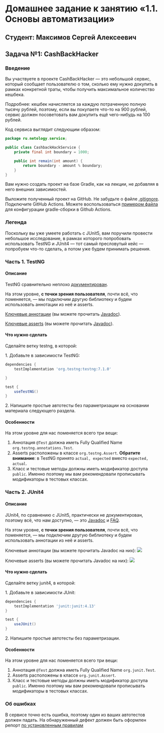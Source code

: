 # Домашнее задание к занятию «1.1. Основы автоматизации»

## Студент: Максимов Сергей Алексеевич

## Задача №1: CashBackHacker

### Введение

Вы участвуете в проекте CashBackHacker — это небольшой сервис, который сообщает пользователю о том, сколько ему нужно докупить в рамках конкретной траты, чтобы получить максимальное количество кешбека.

Подробнее: кешбек начисляется за каждую потраченную полную тысячу рублей, поэтому, если вы покупаете что-то на 900 рублей, сервис должен посоветовать вам докупить ещё чего-нибудь на 100 рублей.

Код сервиса выглядит следующим образом:

```java
package ru.netology.service;

public class CashbackHackService {
    private final int boundary = 1000;

    public int remain(int amount) {
        return boundary - amount % boundary;
    }
}
```

Вам нужно создать проект на базе Gradle, как на лекции, не добавляя в него внешних зависимостей.

Выложите полученный проект на GitHub. Не забудьте о файле [.gitignore](../.gitignore). Подключите GitHub Actions. Можете воспользоваться [примером файла](./gradle.yml) для конфигурации gradle-сборки в Github Actions.

### Легенда

Поскольку вы уже умеете работать с JUnit5, вам поручили провести небольшое исследование, в рамках которого попробовать использовать TestNG и JUnit4 — тот самый пресловутый кейс — попробуем что-то сделать, а потом уже будем принимать решения.

### Часть 1. TestNG

#### Описание

TestNG сравнительно неплохо [документирован](https://testng.org/#_testng_documentation).

На этом уровне, **с точки зрения пользователя**, почти всё, что поменяется, — мы подключим другую библиотеку и будем использовать аннотации из неё и asserts.

[Ключевые аннотации](https://testng.org/#_annotations) (вы можете прочитать [Javadoc](https://www.javadoc.io/doc/org.testng/testng/7.1.0/org/testng/annotations/package-summary.html)).

[Ключевые asserts](https://testng.org/#_success_failure_and_assert) (вы можете прочитать [Javadoc](https://www.javadoc.io/doc/org.testng/testng/7.1.0/org/testng/asserts/package-summary.html)).

#### Что нужно сделать

Сделайте ветку testng, в которой:

1\. Добавьте в зависимости TestNG:
```groovy
dependencies {
    testImplementation 'org.testng:testng:7.1.0'

}

test {
    useTestNG()
}
```

2\. Напишите простые автотесты без параметризации на основании материала следующего раздела.

#### Особенности

На этом уровне для нас поменяется всего три вещи:
1. Аннотация `@Test` должна иметь Fully Qualified Name `org.testng.annotations.Test`.
2. Asserts расположены в классе `org.testng.Assert`. **Обратите внимание**: в TestNG принято `actual, expected` вместо `expected, actual`.
3. Класс и тестовые методы должны иметь модификатор доступа `public`. Именно поэтому мы вам рекомендовали прописывать модификаторы в тестовых классах.

### Часть 2. JUnit4

#### Описание

JUnit4, по сравнению с JUnit5, практически не документирован, поэтому всё, что нам доступно, — это [Javadoc](https://junit.org/junit4/javadoc/latest/index.html) и [FAQ](https://junit.org/junit4/faq.html).

На этом уровне, **с точки зрения пользователя**, почти всё, что поменяется, — мы подключим другую библиотеку и будем использовать аннотации из неё и asserts.

Ключевые аннотации (вы можете прочитать Javadoc на них):
![](pic/junit4-annotations.png)

Ключевые asserts (вы можете прочитать Javadoc на них):
![](pic/junit4-asserts.png)


#### Что нужно сделать

Сделайте ветку junit4, в которой:

1\. Добавьте в зависимости JUnit:
```groovy
dependencies {
    testImplementation 'junit:junit:4.13'
}

test {
    useJUnit()
}
```

2\. Напишите простые автотесты без параметризации.

#### Особенности

На этом уровне для нас поменяется всего три вещи:
1. Аннотация `@Test` должна иметь Fully Qualified Name `org.junit.Test`.
2. Asserts расположены в классе `org.junit.Assert`.
3. Класс и тестовые методы должны иметь модификатор доступа `public`. Именно поэтому мы вам рекомендовали прописывать модификаторы в тестовых классах.

### Об ошибках

В сервисе точно есть ошибка, поэтому один из ваших автотестов должен падать. На обнаруженный дефект должен быть оформлен репорт [по установленным правилам](../report-requirements.md)
